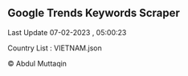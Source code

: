 

## Google Trends Keywords Scraper 
 
Last Update 07-02-2023 , 05:00:23

Country List :
VIETNAM.json



© Abdul Muttaqin 
